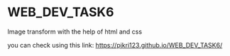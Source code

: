 # WEB_DEV_TASK6

Image transform with the help of html and css

you can check using this link: https://pjkri123.github.io/WEB_DEV_TASK6/
